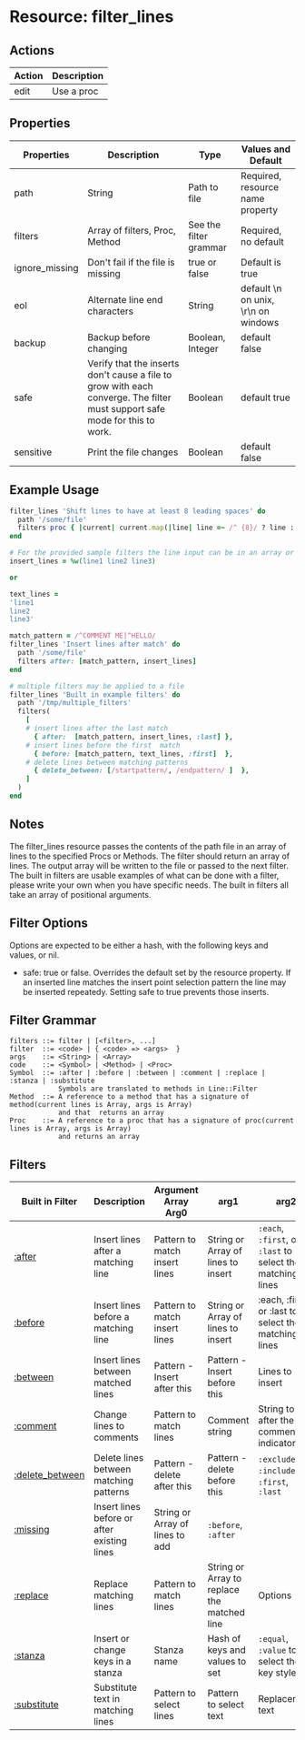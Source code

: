 # Resource: filter_lines

## Actions

| Action | Description |
| ------ | ----------- |
| edit   | Use a proc  |

## Properties

| Properties     | Description                       | Type                   | Values and Default                  |
| -------------- | --------------------------------- | ---------------------- | ----------------------------------- |
| path           | String                            | Path to file           | Required, resource name property    |
| filters        | Array of filters, Proc, Method    | See the filter grammar | Required, no default                |
| ignore_missing | Don't fail if the file is missing | true or false          | Default is true                     |
| eol            | Alternate line end characters     | String                 | default \n on unix, \r\n on windows |
| backup         | Backup before changing            | Boolean, Integer       | default false                       |
| safe           | Verify that the inserts don't cause a file to grow with each converge. The filter must support safe mode for this to work. |  Boolean                | default true
| sensitive      | Print the file changes            |  Boolean                | default false

## Example Usage

```ruby
filter_lines 'Shift lines to have at least 8 leading spaces' do
  path '/some/file'
  filters proc { |current| current.map(|line| line =~ /^ {8}/ ? line : "       #{line}") }
end
```

```ruby
# For the provided sample filters the line input can be in an array or string with line delimeters
insert_lines = %w(line1 line2 line3)

or 

text_lines = 
'line1
line2
line3'

match_pattern = /^COMMENT ME|^HELLO/
filter_lines 'Insert lines after match' do
  path '/some/file'
  filters after: [match_pattern, insert_lines]
end

# multiple filters may be applied to a file
filter_lines 'Built in example filters' do
  path '/tmp/multiple_filters'
  filters(
    [
    # insert lines after the last match
      { after:  [match_pattern, insert_lines, :last] },
    # insert lines before the first  match
      { before: [match_pattern, text_lines, :first]  },
    # delete lines between matching patterns
      { delete_between: [/startpattern/, /endpattern/ ]  },
    ]
  )
end
```

## Notes

The filter_lines resource passes the contents of the path file in an array of lines to the specified Procs or Methods.
The filter should return an array of lines. The output array will be written to the file or passed to the next filter.
The built in filters are usable examples of what can be done with a filter, please write your own when you have specific needs.
The built in filters all take an array of positional arguments.

## Filter Options
Options are expected to be either a hash, with the following keys and values, or nil.

* safe: true or false.  Overrides the default set by the resource property. If an inserted line matches the insert point selection pattern the line may be inserted repeatedy. Setting safe to true prevents those inserts.

## Filter Grammar

```text
filters ::= filter | [<filter>, ...]
filter  ::= <code> | { <code> => <args>  }
args    ::= <String> | <Array>
code    ::= <Symbol> | <Method> | <Proc>
Symbol  ::= :after | :before | :between | :comment | :replace | :stanza | :substitute
            Symbols are translated to methods in Line::Filter
Method  ::= A reference to a method that has a signature of method(current lines is Array, args is Array)
            and that  returns an array
Proc    ::= A reference to a proc that has a signature of proc(current lines is Array, args is Array)
            and returns an array
```

## Filters

| Built in Filter | Description                                 | Argument Array Arg0        | arg1                               | arg2                                                       | arg3 |
| --------------- | ------------------------------------------- | ---------------- | ---------------------------------- | ---------------------------------------------------------- | ---- |
| [:after](https://github.com/sous-chefs/line/blob/master/documentation/resources/filters/after.md)    | Insert lines after a matching line          | Pattern to match insert lines | String or Array of lines to insert | `:each`, `:first`, or `:last` to select the matching lines | Options |
| [:before](https://github.com/sous-chefs/line/blob/master/documentation/resources/filters/before.md)       | Insert lines before a matching line         | Pattern to match insert lines | String or Array of lines to insert | :each, :first, or :last to select the matching lines       | Options |
| [:between](https://github.com/sous-chefs/line/blob/master/documentation/resources/filters/between.md)      | Insert lines between matched lines          | Pattern - Insert after this| Pattern - Insert before this | Lines to insert |  |
| [:comment](https://github.com/sous-chefs/line/blob/master/documentation/resources/filters/comment.md)      | Change lines to comments                    | Pattern to match lines| Comment string                     |  String to add after the comment indicator   |  |
| [:delete_between](https://github.com/sous-chefs/line/blob/master/documentation/resources/filters/delete_between.md)| Delete lines between matching patterns     | Pattern - delete after this | Pattern - delete before this | `:exclude`, `:include`, `:first`, `:last` | |
| [:missing](https://github.com/sous-chefs/line/blob/master/documentation/resources/filters/missing.md)      | Insert lines before or after existing lines | String or Array of lines to add | `:before`, `:after` | |
| [:replace](https://github.com/sous-chefs/line/blob/master/documentation/resources/filters/replace.md)      | Replace matching lines                      | Pattern to match lines | String or Array to replace the matched line | Options                       | |
| [:stanza](https://github.com/sous-chefs/line/blob/master/documentation/resources/filters/stanza.md)       | Insert or change keys in a stanza           | Stanza name | Hash of keys and values to set   | `:equal`, `:value` to select the key style  |  |
| [:substitute](https://github.com/sous-chefs/line/blob/master/documentation/resources/filters/substitute.md)   | Substitute text in matching lines           | Pattern to select lines | Pattern to select text | Replacement text |  Options |
